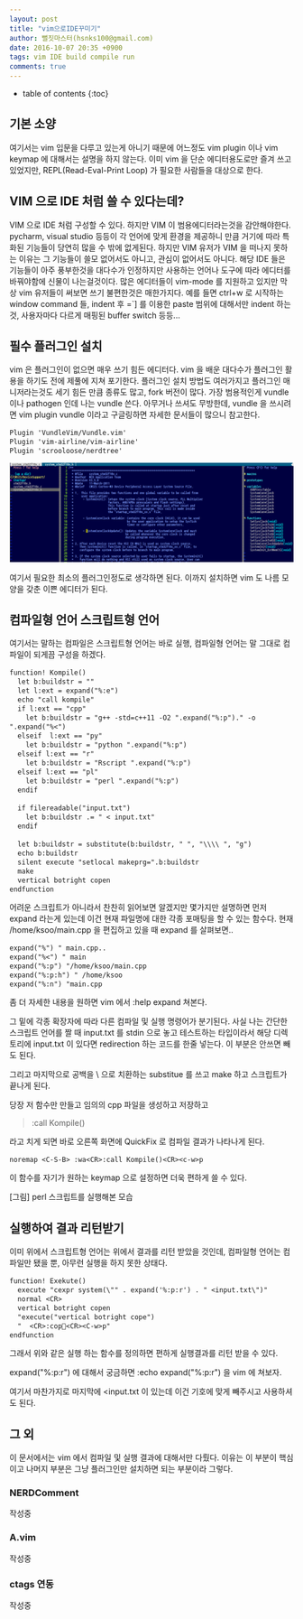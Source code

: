 ```yaml
---
layout: post
title: "vim으로IDE꾸미기"
author: 뻘짓마스터(hsnks100@gmail.com)
date: 2016-10-07 20:35 +0900
tags: vim IDE build compile run
comments: true
---
```

* table of contents
{:toc}


## 기본 소양
여기서는 vim 입문을 다루고 있는게 아니기 때문에 어느정도 vim plugin 이나 vim keymap 에 대해서는 설명을 하지 않는다.
이미 vim 을 단순 에디터용도로만 즐겨 쓰고 있었지만, REPL(Read-Eval-Print Loop) 가 필요한 사람들을 대상으로 한다.

## VIM 으로 IDE 처럼 쓸 수 있다는데?  
VIM 으로 IDE 처럼 구성할 수 있다. 하지만 VIM 이 범용에디터라는것을 감안해야한다. pycharm, visual studio 등등이 각 언어에 맞게 환경을 제공하니 만큼 거기에 따라 특화된 기능들이 당연히 많을 수 밖에 없게된다.
하지만 VIM 유저가 VIM 을 떠나지 못하는 이유는 그 기능들이 쓸모 없어서도 아니고, 관심이 없어서도 아니다. 해당 IDE 들은 기능들이 아주 풍부한것을 대다수가 인정하지만 사용하는 언어나 도구에 따라 에디터를 바꿔야함에 신물이 나는걸것이다. 많은 에디터들이 vim-mode 를 지원하고 있지만 막상 vim 유저들이 써보면 쓰기 불편한것은 매한가지다.
예를 들면 ctrl+w 로 시작하는 window command 들, indent 후 =`] 를 이용한 paste 범위에 대해서만 indent 하는것, 사용자마다 다르게 매핑된 buffer switch 등등... 

## 필수 플러그인 설치

vim 은 플러그인이 없으면 매우 쓰기 힘든 에디터다. vim 을 배운 대다수가 플러그인 활용을 하기도 전에 제풀에 지쳐 포기한다. 플러그인 설치 방법도 여러가지고 플러그인 매니저라는것도 세기 힘든 만큼 종류도 많고, fork 버전이 많다.
가장 범용적인게 vundle 이나 pathogen 인데 나는 vundle 쓴다. 아무거나 쓰셔도 무방한데, vundle 을 쓰시려면 vim plugin vundle 이라고 구글링하면 자세한 문서들이 많으니 참고한다.

```
Plugin 'VundleVim/Vundle.vim'
Plugin 'vim-airline/vim-airline'
Plugin 'scrooloose/nerdtree'
```

![](../images/vim_ide.png)

여기서 필요한 최소의 플러그인정도로 생각하면 된다.
이까지 설치하면 vim 도 나름 모양을 갖춘 이쁜 에디터가 된다.

## 컴파일형 언어 스크립트형 언어

여기서는 말하는 컴파일은 스크립트형 언어는 바로 실행, 컴파일형 언어는 말 그대로 컴파일이 되게끔 구성을 하겠다.

``` vim
function! Kompile() 
  let b:buildstr = ""
  let l:ext = expand("%:e")
  echo "call kompile"
  if l:ext == "cpp" 
    let b:buildstr = "g++ -std=c++11 -O2 ".expand("%:p")." -o ".expand("%<")
  elseif  l:ext == "py"
    let b:buildstr = "python ".expand("%:p")
  elseif l:ext == "r"
    let b:buildstr = "Rscript ".expand("%:p")
  elseif l:ext == "pl"
    let b:buildstr = "perl ".expand("%:p")
  endif

  if filereadable("input.txt")
    let b:buildstr .= " < input.txt"
  endif

  let b:buildstr = substitute(b:buildstr, " ", "\\\\ ", "g")
  echo b:buildstr
  silent execute "setlocal makeprg=".b:buildstr
  make
  vertical botright copen
endfunction 
```

어려운 스크립트가 아니라서 찬찬히 읽어보면 알겠지만 몇가지만 설명하면 먼저 expand 라는게 있는데 이건 현재 파일명에 대한 각종 포매팅을 할 수 있는 함수다.
현재 /home/ksoo/main.cpp 을 편집하고 있을 때 expand 를 살펴보면..

``` vim
expand("%") " main.cpp..
expand("%<") " main
expand("%:p") "/home/ksoo/main.cpp
expand("%:p:h") " /home/ksoo
expand("%:n") "main.cpp 
```
좀 더 자세한 내용을 원하면 vim 에서 :help expand 쳐본다.

그 밑에 각종 확장자에 따라 다른 컴파일 및 실행 명령어가 분기된다. 
사실 나는 간단한 스크립트 언어를 짤 때 input.txt 를 stdin 으로 놓고 테스트하는 타입이라서 해당 디렉토리에 input.txt 이 있다면
redirection 하는 코드를 한줄 넣는다. 이 부분은 안쓰면 빼도 된다.

그리고 마지막으로 공백을 \\ 으로 치환하는 substitue 를 쓰고 make 하고 스크립트가 끝나게 된다.

당장 저 함수만 만들고 임의의 cpp 파일을 생성하고 저장하고 
>:call Kompile() 

라고 치게 되면 바로 오른쪽 화면에 QuickFix 로 컴파일 결과가 나타나게 된다.  



``` vim
noremap <C-S-B> :wa<CR>:call Kompile()<CR><c-w>p
```

이 함수를 자기가 원하는 keymap 으로 설정하면 더욱 편하게 쓸 수 있다.


[그림]
perl 스크립트를 실행해본 모습



## 실행하여 결과 리턴받기
이미 위에서 스크립트형 언어는 위에서 결과를 리턴 받았을 것인데, 컴파일형 언어는 컴파일만 됐을 뿐,
아무런 실행을 하지 못한 상태다.


``` vim 
function! Exekute()
  execute "cexpr system(\"" . expand('%:p:r') . " <input.txt\")"
  normal <CR>
  vertical botright copen
  "execute("vertical botright cope")
  "  <CR>:cop<CR><C-w>p"
endfunction
```

그래서 위와 같은 실행 하는 함수를 정의하면 편하게 실행결과를 리턴 받을 수 있다.

expand("%:p:r") 에 대해서 궁금하면 :echo expand("%:p:r") 을 vim 에 쳐보자.

여기서 마찬가지로 마지막에 <input.txt 이 있는데 이건 기호에 맞게 빼주시고 사용하셔도 된다.  

## 그 외

이 문서에서는 vim 에서 컴파일 및 실행 결과에 대해서만 다뤘다. 이유는 이 부분이
핵심이고 나머지 부분은 그냥 플러그인만 설치하면 되는 부분이라 그렇다.

### NERDComment
작성중

### A.vim
작성중

### ctags 연동 
작성중


